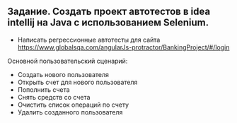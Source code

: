 ## Задание. Создать проект автотестов в idea intellij на Java с использованием Selenium.

- Написать регрессионные автотесты для сайта https://www.globalsqa.com/angularJs-protractor/BankingProject/#/login

Основной пользовательский сценарий:

- Создать нового пользователя
- Открыть счет для нового пользователя
- Пополнить счета
- Снять средств со счета
- Очистить список операций по счету
- Удалить созданного пользователя
